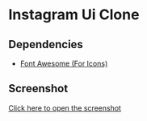 # Instagram Ui Clone

## Dependencies

 - [Font Awesome (For Icons)](https://pub.dev/packages/font_awesome_flutter)

## Screenshot
[Click here to open the screenshot](https://github.com/nisadrahman/Flutter-Instagram-Ui-Clone/blob/master/Screenshot_2019-12-02-23-34-42-922_com.example.instagram_clone.jpg?raw=true)
